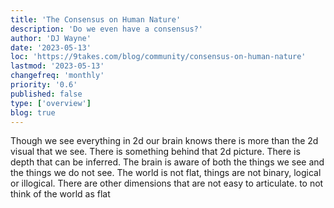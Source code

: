 ```yaml
---
title: 'The Consensus on Human Nature'
description: 'Do we even have a consensus?'
author: 'DJ Wayne'
date: '2023-05-13'
loc: 'https://9takes.com/blog/community/consensus-on-human-nature'
lastmod: '2023-05-13'
changefreq: 'monthly'
priority: '0.6'
published: false
type: ['overview']
blog: true
---
```



Though we see everything in 2d our brain knows there is more than the 2d visual that we see. There is something behind that 2d picture. There is depth that can be inferred. The brain is aware of both the things we see and the things we do not see. The world is not flat, things are not binary, logical or illogical. There are other dimensions that are not easy to articulate.
to not think of the world as flat
